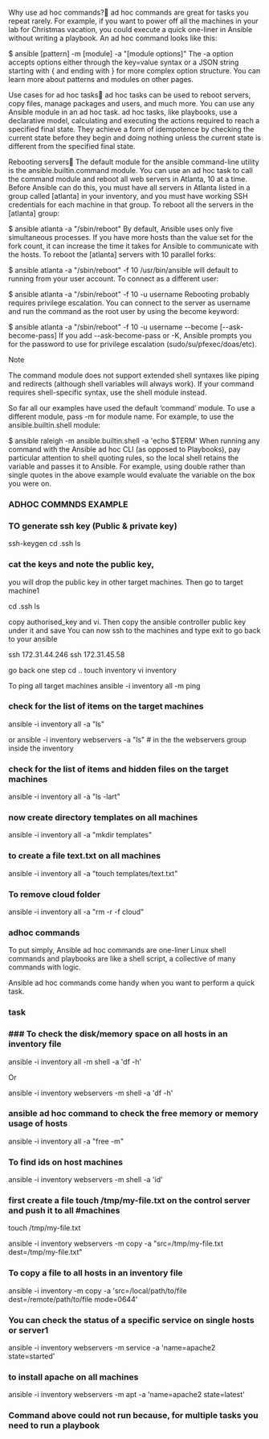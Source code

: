 Why use ad hoc commands?
ad hoc commands are great for tasks you repeat rarely. For example, if you want to power off all the machines in your lab for Christmas vacation, you could execute a quick one-liner in Ansible without writing a playbook. An ad hoc command looks like this:

$ ansible [pattern] -m [module] -a "[module options]"
The -a option accepts options either through the key=value syntax or a JSON string starting with { and ending with } for more complex option structure. You can learn more about patterns and modules on other pages.

Use cases for ad hoc tasks
ad hoc tasks can be used to reboot servers, copy files, manage packages and users, and much more. You can use any Ansible module in an ad hoc task. ad hoc tasks, like playbooks, use a declarative model, calculating and executing the actions required to reach a specified final state. They achieve a form of idempotence by checking the current state before they begin and doing nothing unless the current state is different from the specified final state.

Rebooting servers
The default module for the ansible command-line utility is the ansible.builtin.command module. You can use an ad hoc task to call the command module and reboot all web servers in Atlanta, 10 at a time. Before Ansible can do this, you must have all servers in Atlanta listed in a group called [atlanta] in your inventory, and you must have working SSH credentials for each machine in that group. To reboot all the servers in the [atlanta] group:

$ ansible atlanta -a "/sbin/reboot"
By default, Ansible uses only five simultaneous processes. If you have more hosts than the value set for the fork count, it can increase the time it takes for Ansible to communicate with the hosts. To reboot the [atlanta] servers with 10 parallel forks:

$ ansible atlanta -a "/sbin/reboot" -f 10
/usr/bin/ansible will default to running from your user account. To connect as a different user:

$ ansible atlanta -a "/sbin/reboot" -f 10 -u username
Rebooting probably requires privilege escalation. You can connect to the server as username and run the command as the root user by using the become keyword:

$ ansible atlanta -a "/sbin/reboot" -f 10 -u username --become [--ask-become-pass]
If you add --ask-become-pass or -K, Ansible prompts you for the password to use for privilege escalation (sudo/su/pfexec/doas/etc).

Note

The command module does not support extended shell syntaxes like piping and redirects (although shell variables will always work). If your command requires shell-specific syntax, use the shell module instead.

So far all our examples have used the default ‘command’ module. To use a different module, pass -m for module name. For example, to use the ansible.builtin.shell module:

$ ansible raleigh -m ansible.builtin.shell -a 'echo $TERM'
When running any command with the Ansible ad hoc CLI (as opposed to Playbooks), pay particular attention to shell quoting rules, so the local shell retains the variable and passes it to Ansible. For example, using double rather than single quotes in the above example would evaluate the variable on the box you were on.


### ADHOC COMMNDS EXAMPLE
### TO generate ssh key (Public & private key)
ssh-keygen cd .ssh ls

### cat the keys and note the public key,
 you will drop the public key in other target machines. Then go to target machine1

cd .ssh ls

copy authorised_key and vi. Then copy the ansible controller public key under it and save
You can now ssh to the machines and type exit to go back to your ansible

ssh 172.31.44.246 ssh 172.31.45.58

go back one step cd ..
touch inventory 
vi inventory 


To ping all target machines
ansible -i inventory all -m ping

### check for the list of items on the target machines
ansible -i inventory all -a "ls" 

or
ansible -i inventory webservers -a "ls"   # in the  the webservers group inside the inventory

### check for the list of items and hidden files on the target machines
ansible -i inventory all -a "ls -lart"

### now create directory templates on all machines
ansible -i inventory all -a "mkdir templates"

### to create a file text.txt on all machines
ansible -i inventory all -a "touch templates/text.txt"

### To remove cloud folder
ansible -i inventory all -a "rm -r -f cloud"

### adhoc commands
To put simply, Ansible ad hoc commands are one-liner Linux shell commands and playbooks are like a shell script, a collective of many commands with logic.

Ansible ad hoc commands come handy when you want to perform a quick task.

### task

### ### To check the disk/memory space on all hosts in an inventory file

ansible -i inventory all -m shell -a 'df -h'

Or

ansible -i inventory webservers -m shell -a 'df -h'

### ansible ad hoc command to check the free memory or memory usage of hosts
ansible -i inventory all -a "free -m"

### To find ids on host machines
ansible -i inventory webservers -m shell -a 'id'

### first create a file touch /tmp/my-file.txt on the control server and push it to all #machines
touch /tmp/my-file.txt

ansible -i inventory webservers -m copy -a "src=/tmp/my-file.txt dest=/tmp/my-file.txt"

### To copy a file to all hosts in an inventory file
ansible -i inventory -m copy -a 'src=/local/path/to/file dest=/remote/path/to/file mode=0644'

### You can check the status of a specific service on single hosts or server1
ansible -i inventory webservers -m service -a 'name=apache2 state=started'

###  to install apache on all machines
ansible -i inventory webservers -m apt -a 'name=apache2 state=latest'

### Command above could not run because, for multiple tasks you need to run a playbook